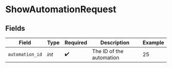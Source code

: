 # ShowAutomationRequest


## Fields

| Field                    | Type                     | Required                 | Description              | Example                  |
| ------------------------ | ------------------------ | ------------------------ | ------------------------ | ------------------------ |
| `automation_id`          | *int*                    | :heavy_check_mark:       | The ID of the automation | 25                       |